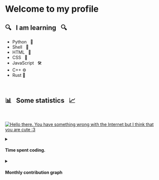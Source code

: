 # Welcome to my profile

## 🔍 &nbsp; I am learning &nbsp; 🔍

+ Python &nbsp; 🐍
+ Shell &nbsp; 🐚
+ HTML &nbsp; 📖
+ CSS &nbsp; 🎨
+ JavaScript &nbsp; 🛠️
+ C++ ⚙️
+ Rust 🦀

<br>

## 📊 &nbsp; Some statistics &nbsp; 📈

<div align="left">
<br>

  [![Hello there. You have something wrong with the Internet but I think that you are cute :3](https://github-readme-stats.vercel.app/api?username=TerraBoii&show_icons=true&include_all_commits=true&hide_border=true)](https://github.com/TerraBoii)


<details>
<summary><h4>Time spent coding.</h4></summary>

[![Hello there. You have something wrong with the Internet but I think that you are cute :3](https://github-readme-stats.vercel.app/api/wakatime?username=TerraBoii&hide_border=true&custom_title=Time%20spent%20coding%20with%20...%20since%20April%203%202022:)](https://github.com/TerraBoii)

</details>
<details>
<summary><h4>Monthly contribution graph</h4></summary>

[![Hello there. You have something wrong with the Internet but I think that you are cute :3](https://activity-graph.herokuapp.com/graph?username=TerraBoii&custom_title=TerraBoii's%20Monthly%20Contribution%20Graph&hide_border=true&bg_color=ffffff&line=4366b9&point=434D58&color=000000)](https://github.com/TerraBoii)

</details>
</div>
